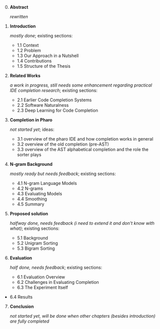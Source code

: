 0. **Abstract**

   *rewritten*

1. **Introduction**

   *mostly done*; existing sections:

   - 1.1 Context
   - 1.2 Problem
   - 1.3 Our Approach in a Nutshell
   - 1.4 Contributions
   - 1.5 Structure of the Thesis

2. **Related Works**

   *a work in progress, still needs some enhancement regarding practical IDE completion research*; existing sections:
   - 2.1 Earlier Code Completion Systems
   - 2.2 Software Naturalness
   - 2.3 Deep Learning for Code Completion
   
3. **Completion in Pharo**
   
   *not started yet*; ideas:
   - 3.1 overview of the pharo IDE and how completion works in general
   - 3.2 overview of the old completion (pre-AST)
   - 3.3 overview of the AST alphabetical completion and the role the sorter plays

4. **N-gram Background**
   
   *mostly ready but needs feedback*; existing sections:
   - 4.1 N-gram Language Models
   - 4.2 N-grams
   - 4.3 Evaluating Models
   - 4.4 Smoothing
   - 4.5 Summary

5. **Proposed solution**
   
   *halfway done, needs feedback (i need to extend it and don't know with what)*; existing sections:
   - 5.1 Background
   - 5.2 Unigram Sorting
   - 5.3 Bigram Sorting

6. **Evaluation**
   
   *half done, needs feedback*; existing sections:
   
   - 6.1 Evaluation Overview
   - 6.2 Challenges in Evaluating Completion
   - 6.3 The Experiment Itself
- 6.4 Results
   
7. **Conclusion**

   *not started yet, will be done when other chapters (besides introduction) are fully completed*
